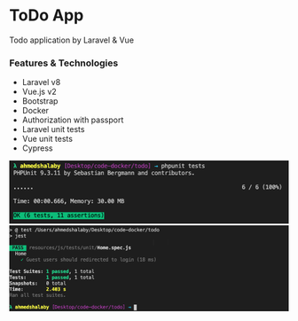 # ToDo App

Todo application by Laravel & Vue 

### Features & Technologies
- Laravel v8
- Vue.js v2
- Bootstrap
- Docker
- Authorization with passport
- Laravel unit tests
- Vue unit tests
- Cypress

![Laravel unit](https://github.com/ahmedmahmoudit/todo/blob/master/laravel-unit.png?raw=true)
![Vue unit](https://github.com/ahmedmahmoudit/todo/blob/master/vue-unit.png?raw=true)
